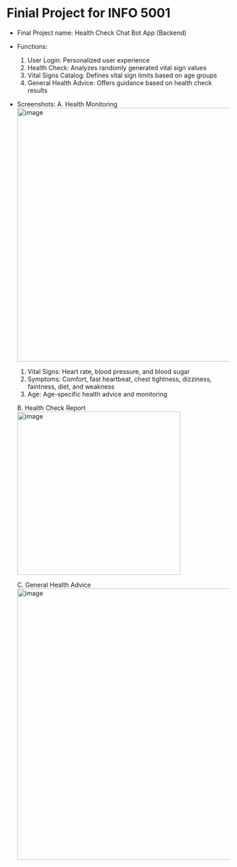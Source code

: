 # Finial Project for INFO 5001

- Final Project name: Health Check Chat Bot App (Backend)
  
- Functions:
    1. User Login: Personalized user experience
    2. Health Check: Analyzes randomly generated vital sign values
    3. Vital Signs Catalog: Defines vital sign limits based on age groups
    4. General Health Advice: Offers guidance based on health check results

- Screenshots:
  A. Health Monitoring
  <img width="572" alt="image" src="https://github.com/SHUANGBRO888/INFO5001-HealthCheck-Chatbot-App/assets/110591410/efd6f4e8-98bf-4c81-bf7c-f7cd2ae3fb5b">
    1. Vital Signs: Heart rate, blood pressure, and blood sugar
    2. Symptoms: Comfort, fast heartbeat, chest tightness, dizziness, faintness, diet, and weakness
    3.  Age: Age-specific health advice and monitoring
 
  B. Health Check Report
  <img width="368" alt="image" src="https://github.com/SHUANGBRO888/INFO5001-HealthCheck-Chatbot-App/assets/110591410/00606dcf-aa3e-4c89-8e52-1ad990479a6c">

  C. General Health Advice
  <img width="612" alt="image" src="https://github.com/SHUANGBRO888/INFO5001-HealthCheck-Chatbot-App/assets/110591410/7c38785e-3b01-4549-8918-82cc399effe0">







